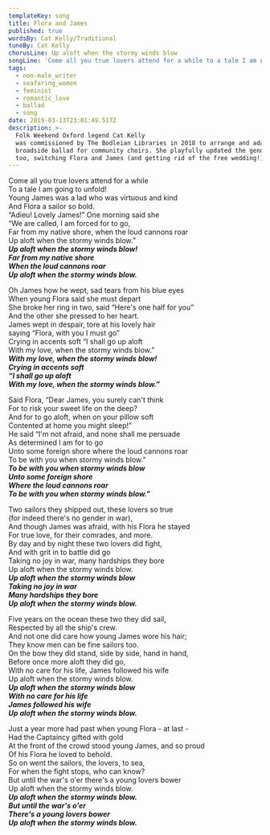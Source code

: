 ```yaml
---
templateKey: song
title: Flora and James
published: true
wordsBy: Cat Kelly/Traditional
tuneBy: Cat Kelly
chorusLine: Up aloft when the stormy winds blow
songLine: 'Come all you true lovers attend for a while to a tale I am going to unfold! '
tags:
  - non-male_writer
  - seafaring_women
  - feminist
  - romantic_love
  - ballad
  - song
date: 2019-03-13T23:01:49.517Z
description: >-
  Folk Weekend Oxford legend Cat Kelly
  was commissioned by The Bodleian Libraries in 2018 to arrange and adapt this
  broadside ballad for community choirs. She playfully updated the gender roles
  too, switching Flora and James (and getting rid of the free wedding!)
---
```

Come all you true lovers attend for a while\
To a tale I am going to unfold! \
Young James was a lad who was virtuous and kind\
And Flora a sailor so bold. \
“Adieu! Lovely James!” One morning said she\
“We are called, I am forced for to go, \
Far from my native shore, when the loud cannons roar\
Up aloft when the stormy winds blow.” \
***Up aloft when the stormy winds blow!\
Far from my native shore\
When the loud cannons roar\
Up aloft when the stormy winds blow.***

Oh James how he wept, sad tears from his blue eyes\
When young Flora said she must depart \
She broke her ring in two, said “Here's one half for you”\
And the other she pressed to her heart. \
James wept in despair, tore at his lovely hair\
saying “Flora, with you I must go” \
Crying in accents soft “I shall go up aloft\
With my love, when the stormy winds blow.” \
***With my love, when the stormy winds blow!\
Crying in accents soft\
“I shall go up aloft\
With my love, when the stormy winds blow.”***

Said Flora, “Dear James, you surely can't think\
For to risk your sweet life on the deep? \
And for to go aloft, when on your pillow soft\
Contented at home you might sleep!” \
He said “I'm not afraid, and none shall me persuade\
As determined I am for to go \
Unto some foreign shore where the loud cannons roar\
To be with you when stormy winds blow.” \
***To be with you when stormy winds blow\
Unto some foreign shore\
Where the loud cannons roar\
To be with you when stormy winds blow.”*** 

Two sailors they shipped out, these lovers so true\
(for indeed there's no gender in war),\
And though James was afraid, with his Flora he stayed\
For true love, for their comrades, and more.\
By day and by night these two lovers did fight,\
And with grit in to battle did go\
Taking no joy in war, many hardships they bore\
Up aloft when the stormy winds blow.\
***Up aloft when the stormy winds blow\
Taking no joy in war\
Many hardships they bore\
Up aloft when the stormy winds blow.***

Five years on the ocean these two they did sail,\
Respected by all the ship's crew.\
And not one did care how young James wore his hair;\
They know men can be fine sailors too.\
On the bow they did stand, side by side, hand in hand,\
Before once more aloft they did go,\
With no care for his life, James followed his wife\
Up aloft when the stormy winds blow. \
***Up aloft when the stormy winds blow\
With no care for his life\
James followed his wife\
Up aloft when the stormy winds blow.***

Just a year more had past when young Flora - at last -\
Had the Captaincy gifted with gold\
At the front of the crowd stood young James, and so proud\
Of his Flora he loved to behold.\
So on went the sailors, the lovers, to sea,\
For when the fight stops, who can know? \
But until the war's o'er there's a young lovers bower\
Up aloft when the stormy winds blow.\
***Up aloft when the stormy winds blow.\
But until the war's o'er\
There's a young lovers bower\
Up aloft when the stormy winds blow.***
